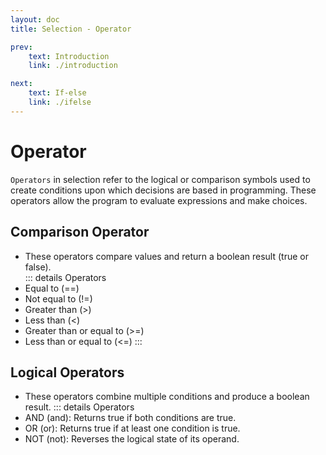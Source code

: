 ```yaml
---
layout: doc
title: Selection - Operator

prev:
    text: Introduction
    link: ./introduction

next:
    text: If-else
    link: ./ifelse
---
```

# Operator
`Operators` in selection refer to the logical or comparison symbols used to create conditions upon which decisions are based in programming. These operators allow the program to evaluate expressions and make choices.
## Comparison Operator
- These operators compare values and return a boolean result (true or false).  
::: details Operators
- Equal to (==)
- Not equal to (!=)
- Greater than (>)
- Less than (<)
- Greater than or equal to (>=)
- Less than or equal to (<=)
:::
## Logical Operators
- These operators combine multiple conditions and produce a boolean result. 
::: details Operators
- AND (and): Returns true if both conditions are true.
- OR (or): Returns true if at least one condition is true.
- NOT (not): Reverses the logical state of its operand.
